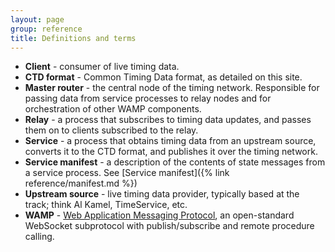 ```yaml
---
layout: page
group: reference
title: Definitions and terms
---
```


- **Client** - consumer of live timing data.
- **CTD format** - Common Timing Data format, as detailed on this site.
- **Master router** - the central node of the timing network. Responsible for
  passing data from service processes to relay nodes and for orchestration of
  other WAMP components.
- **Relay** - a process that subscribes to timing data updates, and passes them
  on to clients subscribed to the relay.
- **Service** - a process that obtains timing data from an upstream source,
  converts it to the CTD format, and publishes it over the timing network.
- **Service manifest** - a description of the contents of state messages from
  a service process. See [Service manifest]({% link reference/manifest.md %})
- **Upstream source** - live timing data provider, typically based at the track;
  think Al Kamel, TimeService, etc.
- **WAMP** - [Web Application Messaging Protocol](https://wamp-proto.org/), an
  open-standard WebSocket subprotocol with publish/subscribe and remote
  procedure calling.
